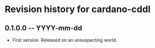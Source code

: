 # Revision history for cardano-cddl

## 0.1.0.0 -- YYYY-mm-dd

* First version. Released on an unsuspecting world.
